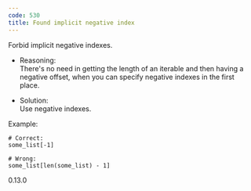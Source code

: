 ```yaml
---
code: 530
title: Found implicit negative index
---
```


Forbid implicit negative indexes.

  - Reasoning:  
    There's no need in getting the length of an iterable and then having
    a negative offset, when you can specify negative indexes in the
    first place.

  - Solution:  
    Use negative indexes.

Example:

    # Correct:
    some_list[-1]
    
    # Wrong:
    some_list[len(some_list) - 1]

<div class="versionadded">

0.13.0

</div>
